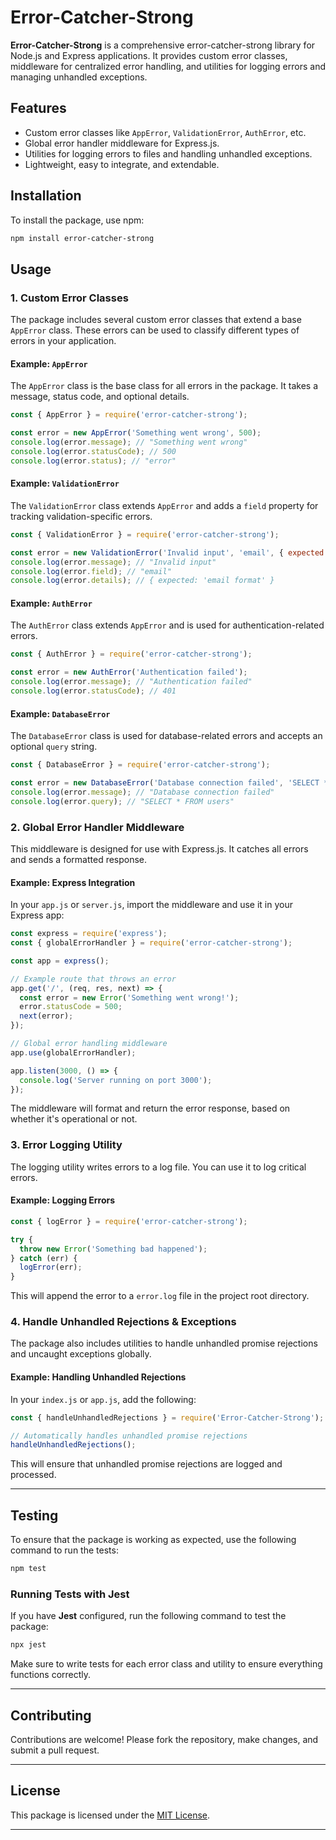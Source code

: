 
# Error-Catcher-Strong

**Error-Catcher-Strong** is a comprehensive error-catcher-strong library for Node.js and Express applications. It provides custom error classes, middleware for centralized error handling, and utilities for logging errors and managing unhandled exceptions.

## Features

- Custom error classes like `AppError`, `ValidationError`, `AuthError`, etc.
- Global error handler middleware for Express.js.
- Utilities for logging errors to files and handling unhandled exceptions.
- Lightweight, easy to integrate, and extendable.

## Installation

To install the package, use npm:

```bash
npm install error-catcher-strong
```

## Usage

### 1. **Custom Error Classes**

The package includes several custom error classes that extend a base `AppError` class. These errors can be used to classify different types of errors in your application.

#### Example: `AppError`

The `AppError` class is the base class for all errors in the package. It takes a message, status code, and optional details.

```javascript
const { AppError } = require('error-catcher-strong');

const error = new AppError('Something went wrong', 500);
console.log(error.message); // "Something went wrong"
console.log(error.statusCode); // 500
console.log(error.status); // "error"
```

#### Example: `ValidationError`

The `ValidationError` class extends `AppError` and adds a `field` property for tracking validation-specific errors.

```javascript
const { ValidationError } = require('error-catcher-strong');

const error = new ValidationError('Invalid input', 'email', { expected: 'email format' });
console.log(error.message); // "Invalid input"
console.log(error.field); // "email"
console.log(error.details); // { expected: 'email format' }
```

#### Example: `AuthError`

The `AuthError` class extends `AppError` and is used for authentication-related errors.

```javascript
const { AuthError } = require('error-catcher-strong');

const error = new AuthError('Authentication failed');
console.log(error.message); // "Authentication failed"
console.log(error.statusCode); // 401
```

#### Example: `DatabaseError`

The `DatabaseError` class is used for database-related errors and accepts an optional `query` string.

```javascript
const { DatabaseError } = require('error-catcher-strong');

const error = new DatabaseError('Database connection failed', 'SELECT * FROM users');
console.log(error.message); // "Database connection failed"
console.log(error.query); // "SELECT * FROM users"
```

### 2. **Global Error Handler Middleware**

This middleware is designed for use with Express.js. It catches all errors and sends a formatted response.

#### Example: Express Integration

In your `app.js` or `server.js`, import the middleware and use it in your Express app:

```javascript
const express = require('express');
const { globalErrorHandler } = require('error-catcher-strong');

const app = express();

// Example route that throws an error
app.get('/', (req, res, next) => {
  const error = new Error('Something went wrong!');
  error.statusCode = 500;
  next(error);
});

// Global error handling middleware
app.use(globalErrorHandler);

app.listen(3000, () => {
  console.log('Server running on port 3000');
});
```

The middleware will format and return the error response, based on whether it's operational or not.

### 3. **Error Logging Utility**

The logging utility writes errors to a log file. You can use it to log critical errors.

#### Example: Logging Errors

```javascript
const { logError } = require('error-catcher-strong');

try {
  throw new Error('Something bad happened');
} catch (err) {
  logError(err);
}
```

This will append the error to a `error.log` file in the project root directory.

### 4. **Handle Unhandled Rejections & Exceptions**

The package also includes utilities to handle unhandled promise rejections and uncaught exceptions globally.

#### Example: Handling Unhandled Rejections

In your `index.js` or `app.js`, add the following:

```javascript
const { handleUnhandledRejections } = require('Error-Catcher-Strong');

// Automatically handles unhandled promise rejections
handleUnhandledRejections();
```

This will ensure that unhandled promise rejections are logged and processed.

---

## Testing

To ensure that the package is working as expected, use the following command to run the tests:

```bash
npm test
```

### Running Tests with Jest

If you have **Jest** configured, run the following command to test the package:

```bash
npx jest
```

Make sure to write tests for each error class and utility to ensure everything functions correctly.

---

## Contributing

Contributions are welcome! Please fork the repository, make changes, and submit a pull request.

---

## License

This package is licensed under the [MIT License](LICENSE).

---
